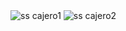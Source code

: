 
<img aling="left" alt="ss cajero1" src="https://i.postimg.cc/x8gW7B4m/Captura-de-pantalla-2023-03-03-a-la-s-9-01-29-a-m.png"/>


<img aling="left" alt="ss cajero2" src="https://i.postimg.cc/05fRbJyN/Captura-de-pantalla-2023-03-03-a-la-s-9-01-46-a-m.png"/>